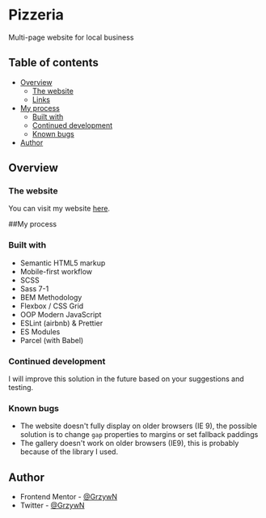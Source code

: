 # Pizzeria

Multi-page website for local business

## Table of contents

- [Overview](#overview)
  - [The website](#the-website)
  - [Links](#links)
- [My process](#my-process)
  - [Built with](#built-with)
  - [Continued development](#continued-development)
  - [Known bugs](#known-bugs)
- [Author](#author)

## Overview

### The website

You can visit my website [here](https://pizzeria-u-karola.netlify.app/).

##My process

### Built with

- Semantic HTML5 markup
- Mobile-first workflow
- SCSS
- Sass 7-1
- BEM Methodology
- Flexbox / CSS Grid
- OOP Modern JavaScript
- ESLint (airbnb) & Prettier
- ES Modules
- Parcel (with Babel)

### Continued development

I will improve this solution in the future based on your suggestions and testing.

### Known bugs

- The website doesn't fully display on older browsers (IE 9), the possible solution is to change `gap` properties to margins or set fallback paddings
- The gallery doesn't work on older browsers (IE9), this is probably because of the library I used.

## Author

- Frontend Mentor - [@GrzywN](https://www.frontendmentor.io/profile/GrzywN)
- Twitter - [@GrzywN](https://www.twitter.com/GrzywN)
